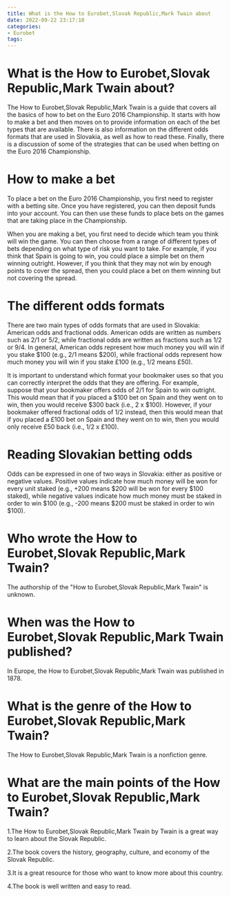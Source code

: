 ```yaml
---
title: What is the How to Eurobet,Slovak Republic,Mark Twain about
date: 2022-09-22 23:17:10
categories:
- Eurobet
tags:
---
```



#  What is the How to Eurobet,Slovak Republic,Mark Twain about?

The How to Eurobet,Slovak Republic,Mark Twain is a guide that covers all the basics of how to bet on the Euro 2016 Championship. It starts with how to make a bet and then moves on to provide information on each of the bet types that are available. There is also information on the different odds formats that are used in Slovakia, as well as how to read these. Finally, there is a discussion of some of the strategies that can be used when betting on the Euro 2016 Championship.

# How to make a bet

To place a bet on the Euro 2016 Championship, you first need to register with a betting site. Once you have registered, you can then deposit funds into your account. You can then use these funds to place bets on the games that are taking place in the Championship.

When you are making a bet, you first need to decide which team you think will win the game. You can then choose from a range of different types of bets depending on what type of risk you want to take. For example, if you think that Spain is going to win, you could place a simple bet on them winning outright. However, if you think that they may not win by enough points to cover the spread, then you could place a bet on them winning but not covering the spread.

# The different odds formats

There are two main types of odds formats that are used in Slovakia: American odds and fractional odds. American odds are written as numbers such as 2/1 or 5/2, while fractional odds are written as fractions such as 1/2 or 9/4. In general, American odds represent how much money you will win if you stake $100 (e.g., 2/1 means $200), while fractional odds represent how much money you will win if you stake £100 (e.g., 1/2 means £50).

It is important to understand which format your bookmaker uses so that you can correctly interpret the odds that they are offering. For example, suppose that your bookmaker offers odds of 2/1 for Spain to win outright. This would mean that if you placed a $100 bet on Spain and they went on to win, then you would receive $300 back (i.e., 2 x $100). However, if your bookmaker offered fractional odds of 1/2 instead, then this would mean that if you placed a £100 bet on Spain and they went on to win, then you would only receive £50 back (i.e., 1/2 x £100).

# Reading Slovakian betting odds

Odds can be expressed in one of two ways in Slovakia: either as positive or negative values. Positive values indicate how much money will be won for every unit staked (e.g., +200 means $200 will be won for every $100 staked), while negative values indicate how much money must be staked in order to win $100 (e.g., -200 means $200 must be staked in order to win $100).

#  Who wrote the How to Eurobet,Slovak Republic,Mark Twain?

The authorship of the "How to Eurobet,Slovak Republic,Mark Twain" is unknown.

#  When was the How to Eurobet,Slovak Republic,Mark Twain published?

In Europe, the How to Eurobet,Slovak Republic,Mark Twain was published in 1878.

#  What is the genre of the How to Eurobet,Slovak Republic,Mark Twain?

The How to Eurobet,Slovak Republic,Mark Twain is a nonfiction genre.

#  What are the main points of the How to Eurobet,Slovak Republic,Mark Twain?

1.The How to Eurobet,Slovak Republic,Mark Twain by Twain is a great way to learn about the Slovak Republic.

2.The book covers the history, geography, culture, and economy of the Slovak Republic.

3.It is a great resource for those who want to know more about this country.

4.The book is well written and easy to read.